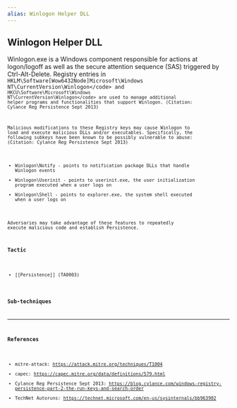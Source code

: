 ```yaml
---
alias: Winlogon Helper DLL
---
```


## Winlogon Helper DLL

Winlogon.exe is a Windows component responsible for actions at logon/logoff as well as the secure attention sequence (SAS) triggered by Ctrl-Alt-Delete. Registry entries in <code>HKLM\Software\[Wow6432Node\]Microsoft\Windows NT\CurrentVersion\Winlogon\</code> and <code>HKCU\Software\Microsoft\Windows NT\CurrentVersion\Winlogon\</code> are used to manage additional helper programs and functionalities that support Winlogon. (Citation: Cylance Reg Persistence Sept 2013) 

Malicious modifications to these Registry keys may cause Winlogon to load and execute malicious DLLs and/or executables. Specifically, the following subkeys have been known to be possibly vulnerable to abuse: (Citation: Cylance Reg Persistence Sept 2013)

* Winlogon\Notify - points to notification package DLLs that handle Winlogon events
* Winlogon\Userinit - points to userinit.exe, the user initialization program executed when a user logs on
* Winlogon\Shell - points to explorer.exe, the system shell executed when a user logs on

Adversaries may take advantage of these features to repeatedly execute malicious code and establish Persistence.


### Tactic

- [[Persistence]] (TA0003)

### Sub-techniques


---
### References

- mitre-attack: https://attack.mitre.org/techniques/T1004
- capec: https://capec.mitre.org/data/definitions/579.html
- Cylance Reg Persistence Sept 2013: https://blog.cylance.com/windows-registry-persistence-part-2-the-run-keys-and-search-order
- TechNet Autoruns: https://technet.microsoft.com/en-us/sysinternals/bb963902

